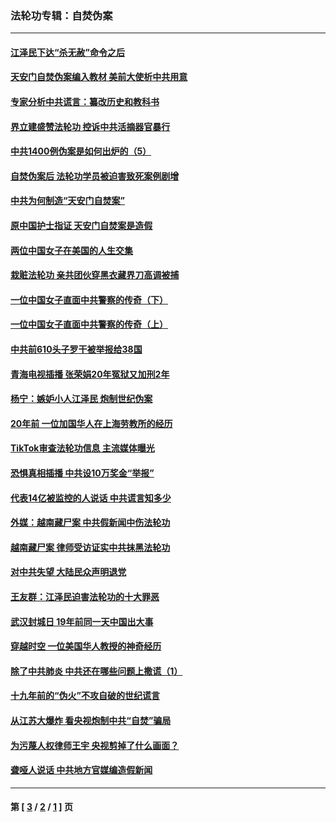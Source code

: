 ### 法轮功专辑：自焚伪案
---
#### [江泽民下达“杀无赦”命令之后](../../pages/nf5562/n13878084.md?05210430) 
#### [天安门自焚伪案编入教材 美前大使析中共用意](../../pages/nf5562/n13791932.md?05210430) 
#### [专家分析中共谎言：纂改历史和教科书](../../pages/nf5562/n13781542.md?05210430) 
#### [界立建盛赞法轮功 控诉中共活摘器官暴行](../../pages/nf5562/n13781971.md?05210430) 
#### [中共1400例伪案是如何出炉的（5）](../../pages/nf5562/n13226831.md?05210430) 
#### [自焚伪案后 法轮功学员被迫害致死案例剧增](../../pages/nf5562/n13190600.md?05210430) 
#### [中共为何制造“天安门自焚案”](../../pages/nf5562/n13183270.md?05210430) 
#### [原中国护士指证 天安门自焚案是造假](../../pages/nf5562/n13172289.md?05210430) 
#### [两位中国女子在美国的人生交集](../../pages/nf5562/n13156138.md?05210430) 
#### [栽赃法轮功 亲共团伙穿黑衣藏界刀高调被捕](../../pages/nf5562/n13073780.md?05210430) 
#### [一位中国女子直面中共警察的传奇（下）](../../pages/nf5562/n12989706.md?05210430) 
#### [一位中国女子直面中共警察的传奇（上）](../../pages/nf5562/n12985072.md?05210430) 
#### [中共前610头子罗干被举报给38国](../../pages/nf5562/n12975419.md?05210430) 
#### [青海电视插播 张荣娟20年冤狱又加刑2年](../../pages/nf5562/n12738166.md?05210430) 
#### [杨宁：嫉妒小人江泽民 炮制世纪伪案](../../pages/nf5562/n12724108.md?05210430) 
#### [20年前 一位加国华人在上海劳教所的经历](../../pages/nf5562/n12707932.md?05210430) 
#### [TikTok审查法轮功信息 主流媒体曝光](../../pages/nf5562/n12362336.md?05210430) 
#### [恐惧真相插播 中共设10万奖金“举报”](../../pages/nf5562/n12306396.md?05210430) 
#### [代表14亿被监控的人说话 中共谎言知多少](../../pages/nf5562/n12297484.md?05210430) 
#### [外媒：越南藏尸案 中共假新闻中伤法轮功](../../pages/nf5562/n12264411.md?05210430) 
#### [越南藏尸案 律师受访证实中共抹黑法轮功](../../pages/nf5562/n12261878.md?05210430) 
#### [对中共失望 大陆民众声明退党](../../pages/nf5562/n12187315.md?05210430) 
#### [王友群：江泽民迫害法轮功的十大罪恶](../../pages/nf5562/n12169074.md?05210430) 
#### [武汉封城日 19年前同一天中国出大事](../../pages/nf5562/n12150901.md?05210430) 
#### [穿越时空  一位美国华人教授的神奇经历](../../pages/nf5562/n12097460.md?05210430) 
#### [除了中共肺炎 中共还在哪些问题上撒谎（1）](../../pages/nf5562/n11955770.md?05210430) 
#### [十九年前的“伪火”不攻自破的世纪谎言](../../pages/nf5562/n11813238.md?05210430) 
#### [从江苏大爆炸 看央视炮制中共“自焚”骗局](../../pages/nf5562/n11140275.md?05210430) 
#### [为污蔑人权律师王宇 央视剪掉了什么画面？](../../pages/nf5562/n11130142.md?05210430) 
#### [聋哑人说话 中共地方官媒编造假新闻](../../pages/nf5562/n11006067.md?05210430) 

---
#### 第 [ [3](./3.md?05210430) / [2](./2.md?05210430) / [1](./1.md?05210430) ] 页
